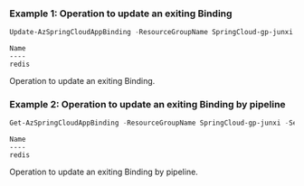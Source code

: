 ### Example 1: Operation to update an exiting Binding
```powershell
Update-AzSpringCloudAppBinding -ResourceGroupName SpringCloud-gp-junxi -ServiceName springcloud-service -AppName gateway -Name redis -Key myKey -BindingParameter @{ "useSsl"= "true" }
```

```output
Name  
----   
redis
```

Operation to update an exiting Binding.

### Example 2: Operation to update an exiting Binding by pipeline
```powershell
Get-AzSpringCloudAppBinding -ResourceGroupName SpringCloud-gp-junxi -ServiceName springcloud-service -AppName gateway -Name redis | Update-AzSpringCloudAppBinding -Key myKey -BindingParameter @{ "useSsl"= "true" }
```

```output
Name  
----   
redis
```

Operation to update an exiting Binding by pipeline.

